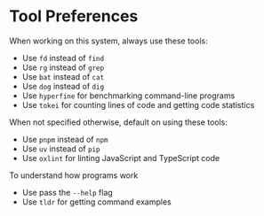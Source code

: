 # Tool Preferences

When working on this system, always use these tools:

- Use `fd` instead of `find`
- Use `rg` instead of `grep`
- Use `bat` instead of `cat`
- Use `dog` instead of `dig`
- Use `hyperfine` for benchmarking command-line programs
- Use `tokei` for counting lines of code and getting code statistics

When not specified otherwise, default on using these tools:

- Use `pnpm` instead of `npm`
- Use `uv` instead of `pip`
- Use `oxlint` for linting JavaScript and TypeScript code

To understand how programs work
- Use pass the `--help` flag
- Use `tldr` for getting command examples
